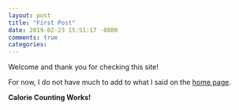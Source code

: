 ```yaml
---
layout: post
title: "First Post"
date: 2019-02-23 15:51:17 -0800
comments: true
categories:
---
```


Welcome and thank you for checking this site!

For now, I do not have much to add to what I said on the [home page](/).

**Calorie Counting Works!**
